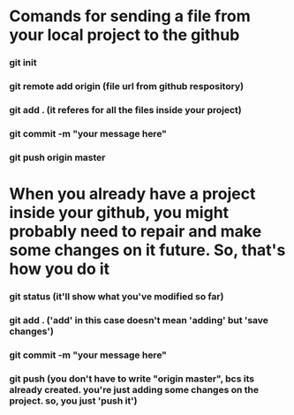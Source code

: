 # Comands for sending a file from your local project to the github

### git init
### git remote add origin (file url from github respository)
### git add . (it referes for all the files inside your project)
### git commit -m "your message here"
### git push origin master 

# When you already have a project inside your github, you might probably need to repair and make some changes on it future. So, that's how you do it

### git status (it'll show what you've modified so far)
### git add . ('add' in this case doesn't mean 'adding' but 'save changes')
### git commit -m "your message here"
### git push (you don't have to write "origin master", bcs its already created. you're just adding some changes on the project. so, you just 'push it')

